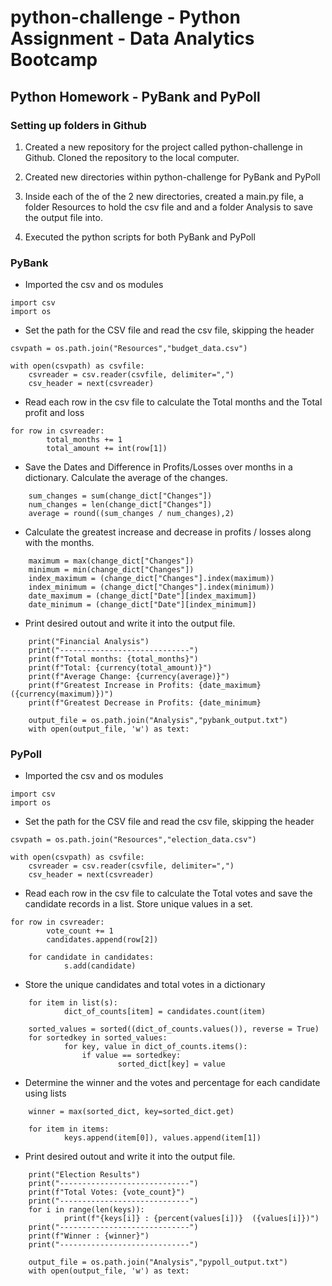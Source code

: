 # python-challenge - Python Assignment - Data Analytics Bootcamp

## Python Homework - PyBank and PyPoll

### Setting up folders in Github

1. Created a new repository for the project called python-challenge in Github. Cloned the repository to the local computer.

2. Created new directories within python-challenge for PyBank and PyPoll

3. Inside each of the of the 2 new directories, created a main.py file, a folder Resources to hold the csv file and and a folder Analysis to save the output file into.

4. Executed the python scripts for both PyBank and PyPoll

### PyBank

   * Imported the csv and os modules
```
import csv
import os
```
   * Set the path for the CSV file and read the csv file, skipping the header
```
csvpath = os.path.join("Resources","budget_data.csv")
```
```
with open(csvpath) as csvfile:
	csvreader = csv.reader(csvfile, delimiter=",")
	csv_header = next(csvreader)
```

* Read each row in the csv file to calculate the Total months and the Total profit and loss
```
for row in csvreader:                
		total_months += 1
		total_amount += int(row[1])  
```
  * Save the Dates and Difference in Profits/Losses over months in a dictionary. Calculate the average of the changes.
```
	sum_changes = sum(change_dict["Changes"])   
	num_changes = len(change_dict["Changes"])
	average = round((sum_changes / num_changes),2)
```
 * Calculate the greatest increase and decrease in profits / losses along with the months.
```
	maximum = max(change_dict["Changes"])
	minimum = min(change_dict["Changes"])
	index_maximum = (change_dict["Changes"].index(maximum))
	index_minimum = (change_dict["Changes"].index(minimum))
	date_maximum = (change_dict["Date"][index_maximum])
	date_minimum = (change_dict["Date"][index_minimum])
```
* Print desired outout and write it into the output file.
```
	print("Financial Analysis")
	print("-----------------------------")
	print(f"Total months: {total_months}")
	print(f"Total: {currency(total_amount)}")        
	print(f"Average Change: {currency(average)}")    
	print(f"Greatest Increase in Profits: {date_maximum} ({currency(maximum)})")   
	print(f"Greatest Decrease in Profits: {date_minimum}

	output_file = os.path.join("Analysis","pybank_output.txt")
	with open(output_file, 'w') as text:
```

### PyPoll

* Imported the csv and os modules
```
import csv
import os
```
   * Set the path for the CSV file and read the csv file, skipping the header
```
csvpath = os.path.join("Resources","election_data.csv")
```
```
with open(csvpath) as csvfile:
    csvreader = csv.reader(csvfile, delimiter=",")
    csv_header = next(csvreader)
```

* Read each row in the csv file to calculate the Total votes and save the candidate records in a list. Store unique values in a set.
```
for row in csvreader:
        vote_count += 1
        candidates.append(row[2])
```
```
	for candidate in candidates:       
    		s.add(candidate)
```
  * Store the unique candidates and total votes in a dictionary
```
	for item in list(s):
    		dict_of_counts[item] = candidates.count(item)
```
```
	sorted_values = sorted((dict_of_counts.values()), reverse = True)
	for sortedkey in sorted_values:
    		for key, value in dict_of_counts.items():
        		if value == sortedkey:
            			sorted_dict[key] = value
```
 * Determine the winner and the votes and percentage for each candidate using lists
```
	winner = max(sorted_dict, key=sorted_dict.get)
```
```
	for item in items:
    		keys.append(item[0]), values.append(item[1])

```
* Print desired outout and write it into the output file.
```
	print("Election Results")
	print("-----------------------------")
	print(f"Total Votes: {vote_count}")
	print("-----------------------------")
	for i in range(len(keys)):
    		print(f"{keys[i]} : {percent(values[i])}  ({values[i]})")
	print("-----------------------------")
	print(f"Winner : {winner}")
	print("-----------------------------")

	output_file = os.path.join("Analysis","pypoll_output.txt")
	with open(output_file, 'w') as text:
```